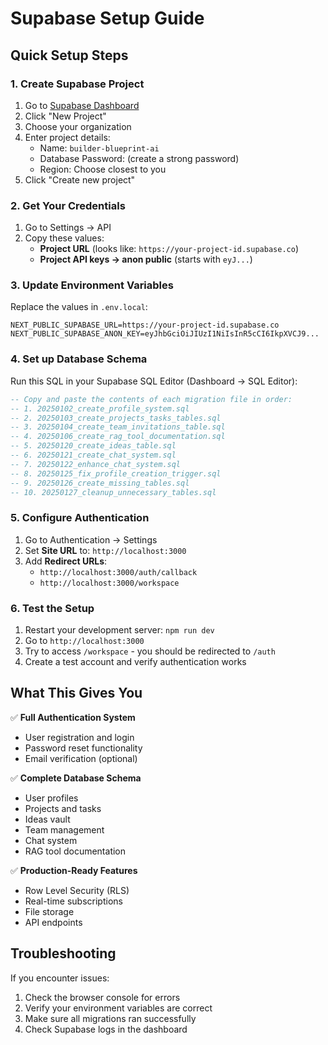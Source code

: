 # Supabase Setup Guide

## Quick Setup Steps

### 1. Create Supabase Project
1. Go to [Supabase Dashboard](https://supabase.com/dashboard)
2. Click "New Project"
3. Choose your organization
4. Enter project details:
   - Name: `builder-blueprint-ai`
   - Database Password: (create a strong password)
   - Region: Choose closest to you
5. Click "Create new project"

### 2. Get Your Credentials
1. Go to Settings → API
2. Copy these values:
   - **Project URL** (looks like: `https://your-project-id.supabase.co`)
   - **Project API keys → anon public** (starts with `eyJ...`)

### 3. Update Environment Variables
Replace the values in `.env.local`:

```env
NEXT_PUBLIC_SUPABASE_URL=https://your-project-id.supabase.co
NEXT_PUBLIC_SUPABASE_ANON_KEY=eyJhbGciOiJIUzI1NiIsInR5cCI6IkpXVCJ9...
```

### 4. Set up Database Schema
Run this SQL in your Supabase SQL Editor (Dashboard → SQL Editor):

```sql
-- Copy and paste the contents of each migration file in order:
-- 1. 20250102_create_profile_system.sql
-- 2. 20250103_create_projects_tasks_tables.sql
-- 3. 20250104_create_team_invitations_table.sql
-- 4. 20250106_create_rag_tool_documentation.sql
-- 5. 20250120_create_ideas_table.sql
-- 6. 20250121_create_chat_system.sql
-- 7. 20250122_enhance_chat_system.sql
-- 8. 20250125_fix_profile_creation_trigger.sql
-- 9. 20250126_create_missing_tables.sql
-- 10. 20250127_cleanup_unnecessary_tables.sql
```

### 5. Configure Authentication
1. Go to Authentication → Settings
2. Set **Site URL** to: `http://localhost:3000`
3. Add **Redirect URLs**:
   - `http://localhost:3000/auth/callback`
   - `http://localhost:3000/workspace`

### 6. Test the Setup
1. Restart your development server: `npm run dev`
2. Go to `http://localhost:3000`
3. Try to access `/workspace` - you should be redirected to `/auth`
4. Create a test account and verify authentication works

## What This Gives You

✅ **Full Authentication System**
- User registration and login
- Password reset functionality
- Email verification (optional)

✅ **Complete Database Schema**
- User profiles
- Projects and tasks
- Ideas vault
- Team management
- Chat system
- RAG tool documentation

✅ **Production-Ready Features**
- Row Level Security (RLS)
- Real-time subscriptions
- File storage
- API endpoints

## Troubleshooting

If you encounter issues:
1. Check the browser console for errors
2. Verify your environment variables are correct
3. Make sure all migrations ran successfully
4. Check Supabase logs in the dashboard
